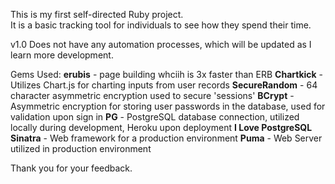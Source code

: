 This is my first self-directed Ruby project.  
It is a basic tracking tool for individuals to see how they spend their time.

v1.0 Does not have any automation processes, which will be updated as I learn more development.

Gems Used:
 **erubis** - page building whciih is 3x faster than ERB
  **Chartkick** - Utilizes Chart.js for charting inputs from user records
  **SecureRandom** - 64 character asymmetric encryption used to secure 'sessions'
  **BCrypt** - Asymmetric encryption for storing user passwords in the database, used for validation upon sign in
  **PG** - PostgreSQL database connection, utilized locally during development, Heroku upon deployment  **I Love PostgreSQL**
  **Sinatra** - Web framework for a production environment
  **Puma** - Web Server utilized in production environment

Thank you for your feedback.
